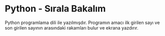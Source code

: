 # Python - Sırala Bakalım

Python programlama dili ile yazılmışdır. Programın amacı ilk girilen sayı ve son girilen sayının arasındaki rakamları bulur ve ekrana yazdırır.
